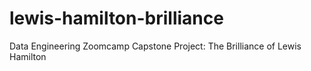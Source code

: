 # lewis-hamilton-brilliance
Data Engineering Zoomcamp Capstone Project: The Brilliance of Lewis Hamilton
